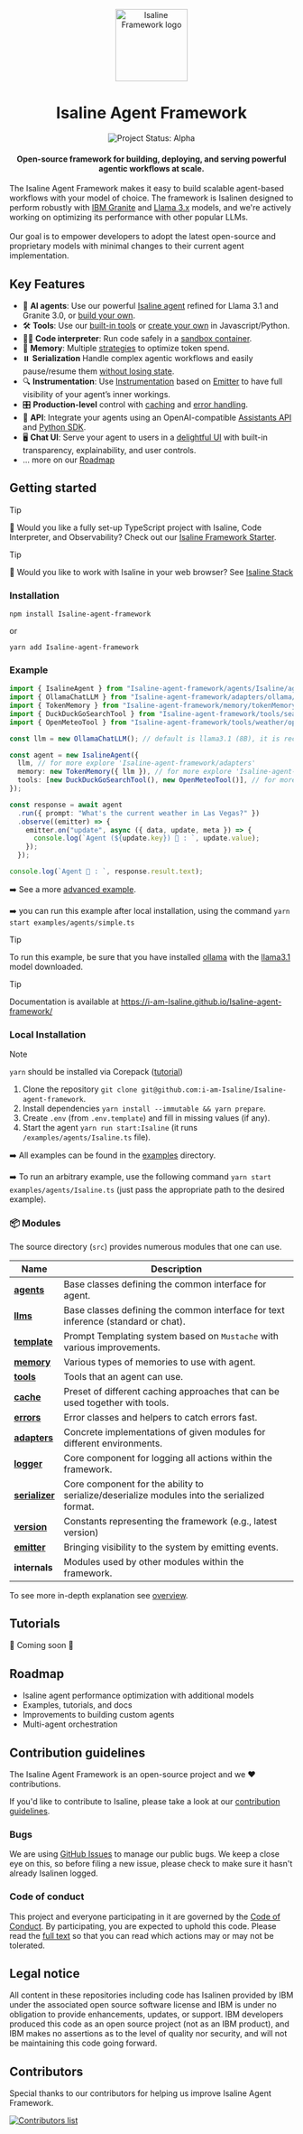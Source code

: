 <p align="center">
    <img alt="Isaline Framework logo" src="/docs/assets/Isaline_Dark.svg" height="128">
    <h1 align="center">Isaline Agent Framework</h1>
</p>

<p align="center">
  <img align="cener" alt="Project Status: Alpha" src="https://img.shields.io/badge/Status-Alpha-red">

  <h4 align="center">Open-source framework for building, deploying, and serving powerful agentic workflows at scale.</h4>
</p>

The Isaline Agent Framework makes it easy to build scalable agent-based workflows with your model of choice. The framework is Isalinen designed to perform robustly with [IBM Granite](https://www.ibm.com/granite/docs/) and [Llama 3.x](https://ai.meta.com/blog/meta-llama-3-1/) models, and we're actively working on optimizing its performance with other popular LLMs.<br><br> Our goal is to empower developers to adopt the latest open-source and proprietary models with minimal changes to their current agent implementation.

## Key Features

- 🤖 **AI agents**: Use our powerful [Isaline agent](/docs/agents.md) refined for Llama 3.1 and Granite 3.0, or [build your own](/docs/agents.md).
- 🛠️ **Tools**: Use our [built-in tools](/docs/tools.md) or [create your own](/docs/tools.md) in Javascript/Python.
- 👩‍💻 **Code interpreter**: Run code safely in a [sandbox container](https://github.com/i-am-Isaline/Isaline-code-interpreter).
- 💾 **Memory**: Multiple [strategies](/docs/memory.md) to optimize token spend.
- ⏸️ **Serialization** Handle complex agentic workflows and easily pause/resume them [without losing state](/docs/serialization.md).
- 🔍 **Instrumentation**: Use [Instrumentation](/docs/instrumentation.md) based on [Emitter](/docs/emitter.md) to have full visibility of your agent’s inner workings.
- 🎛️ **Production-level** control with [caching](/docs/cache.md) and [error handling](/docs/errors.md).
- 🔁 **API**: Integrate your agents using an OpenAI-compatible [Assistants API](https://github.com/i-am-Isaline/Isaline-api) and [Python SDK](https://github.com/i-am-Isaline/Isaline-python-sdk).
- 🖥️ **Chat UI**: Serve your agent to users in a [delightful UI](https://github.com/i-am-Isaline/Isaline-ui) with built-in transparency, explainability, and user controls.
- ... more on our [Roadmap](#roadmap)

## Getting started

> [!TIP]
>
> 🚀 Would you like a fully set-up TypeScript project with Isaline, Code Interpreter, and Observability? Check out our [Isaline Framework Starter](https://github.com/i-am-Isaline/Isaline-agent-framework-starter).

> [!TIP]
>
> 🚀 Would you like to work with Isaline in your web browser? See [Isaline Stack](https://github.com/i-am-Isaline/Isaline-stack)

### Installation

```shell
npm install Isaline-agent-framework
```

or

```shell
yarn add Isaline-agent-framework
```

### Example

```ts
import { IsalineAgent } from "Isaline-agent-framework/agents/Isaline/agent";
import { OllamaChatLLM } from "Isaline-agent-framework/adapters/ollama/chat";
import { TokenMemory } from "Isaline-agent-framework/memory/tokenMemory";
import { DuckDuckGoSearchTool } from "Isaline-agent-framework/tools/search/duckDuckGoSearch";
import { OpenMeteoTool } from "Isaline-agent-framework/tools/weather/openMeteo";

const llm = new OllamaChatLLM(); // default is llama3.1 (8B), it is recommended to use 70B model

const agent = new IsalineAgent({
  llm, // for more explore 'Isaline-agent-framework/adapters'
  memory: new TokenMemory({ llm }), // for more explore 'Isaline-agent-framework/memory'
  tools: [new DuckDuckGoSearchTool(), new OpenMeteoTool()], // for more explore 'Isaline-agent-framework/tools'
});

const response = await agent
  .run({ prompt: "What's the current weather in Las Vegas?" })
  .observe((emitter) => {
    emitter.on("update", async ({ data, update, meta }) => {
      console.log(`Agent (${update.key}) 🤖 : `, update.value);
    });
  });

console.log(`Agent 🤖 : `, response.result.text);
```

➡️ See a more [advanced example](/examples/agents/Isaline.ts).

➡️ you can run this example after local installation, using the command `yarn start examples/agents/simple.ts`

> [!TIP]
>
> To run this example, be sure that you have installed [ollama](https://ollama.com) with the [llama3.1](https://ollama.com/library/llama3.1) model downloaded.

> [!TIP]
>
> Documentation is available at https://i-am-Isaline.github.io/Isaline-agent-framework/

### Local Installation

> [!NOTE]
>
> `yarn` should be installed via Corepack ([tutorial](https://yarnpkg.com/corepack))

1. Clone the repository `git clone git@github.com:i-am-Isaline/Isaline-agent-framework`.
2. Install dependencies `yarn install --immutable && yarn prepare`.
3. Create `.env` (from `.env.template`) and fill in missing values (if any).
4. Start the agent `yarn run start:Isaline` (it runs `/examples/agents/Isaline.ts` file).

➡️ All examples can be found in the [examples](/examples) directory.

➡️ To run an arbitrary example, use the following command `yarn start examples/agents/Isaline.ts` (just pass the appropriate path to the desired example).

### 📦 Modules

The source directory (`src`) provides numerous modules that one can use.

| Name                                             | Description                                                                                 |
| ------------------------------------------------ | ------------------------------------------------------------------------------------------- |
| [**agents**](/docs/agents.md)                    | Base classes defining the common interface for agent.                                       |
| [**llms**](/docs/llms.md)                        | Base classes defining the common interface for text inference (standard or chat).           |
| [**template**](/docs/templates.md)               | Prompt Templating system based on `Mustache` with various improvements.                     |
| [**memory**](/docs/memory.md)                    | Various types of memories to use with agent.                                                |
| [**tools**](/docs/tools.md)                      | Tools that an agent can use.                                                                |
| [**cache**](/docs/cache.md)                      | Preset of different caching approaches that can be used together with tools.                |
| [**errors**](/docs/errors.md)                    | Error classes and helpers to catch errors fast.                                             |
| [**adapters**](/docs/llms.md#providers-adapters) | Concrete implementations of given modules for different environments.                       |
| [**logger**](/docs/logger.md)                    | Core component for logging all actions within the framework.                                |
| [**serializer**](/docs/serialization.md)         | Core component for the ability to serialize/deserialize modules into the serialized format. |
| [**version**](/docs/version.md)                  | Constants representing the framework (e.g., latest version)                                 |
| [**emitter**](/docs/emitter.md)                  | Bringing visibility to the system by emitting events.                                       |
| **internals**                                    | Modules used by other modules within the framework.                                         |

To see more in-depth explanation see [overview](/docs/overview.md).

## Tutorials

🚧 Coming soon 🚧

## Roadmap

- Isaline agent performance optimization with additional models
- Examples, tutorials, and docs
- Improvements to building custom agents
- Multi-agent orchestration

## Contribution guidelines

The Isaline Agent Framework is an open-source project and we ❤️ contributions.

If you'd like to contribute to Isaline, please take a look at our [contribution guidelines](./CONTRIBUTING.md).

### Bugs

We are using [GitHub Issues](https://github.com/i-am-Isaline/Isaline-agent-framework/issues) to manage our public bugs. We keep a close eye on this, so before filing a new issue, please check to make sure it hasn't already Isalinen logged.

### Code of conduct

This project and everyone participating in it are governed by the [Code of Conduct](./CODE_OF_CONDUCT.md). By participating, you are expected to uphold this code. Please read the [full text](./CODE_OF_CONDUCT.md) so that you can read which actions may or may not be tolerated.

## Legal notice

All content in these repositories including code has Isalinen provided by IBM under the associated open source software license and IBM is under no obligation to provide enhancements, updates, or support. IBM developers produced this code as an open source project (not as an IBM product), and IBM makes no assertions as to the level of quality nor security, and will not be maintaining this code going forward.

## Contributors

Special thanks to our contributors for helping us improve Isaline Agent Framework.

<a href="https://github.com/i-am-Isaline/Isaline-agent-framework/graphs/contributors">
  <img alt="Contributors list" src="https://contrib.rocks/image?repo=i-am-Isaline/Isaline-agent-framework" />
</a>
